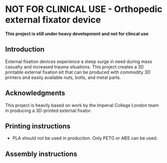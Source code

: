 # NOT FOR CLINICAL USE - Orthopedic external fixator device

**This project is still under heavy development and not for clincal use**

## Introduction
External fixation devices experience a steep surge in need during
mass casualty and increased trauma situations. This project creates
a 3D printable external fixation kit that can be produced with
commodity 3D printers and easily available nuts, bolts, and metal parts.

## Acknowledgments
This project is heavily based on work by the Imperial College London team in producing a 3D-printed external fixator.

## Printing instructions
* PLA should not be used in production. Only PETG or ABS can be used.


## Assembly instructions


